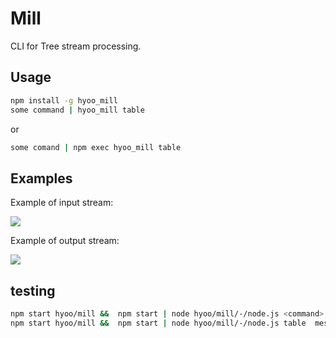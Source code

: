 # Mill

CLI for Tree stream processing.

## Usage

```sh
npm install -g hyoo_mill
some command | hyoo_mill table
```

or

```sh
some comand | npm exec hyoo_mill table
```

## Examples

Example of input stream:

![](https://habrastorage.org/webt/ur/vo/vn/urvovnmwnu4dajfrc8xyl2jay2a.png)

Example of output stream:

![](https://habrastorage.org/webt/eg/oy/bf/egoybfmkvntioztxvkuw3rsva8m.png)

## testing

```sh
npm start hyoo/mill &&  npm start | node hyoo/mill/-/node.js <command> <prop> 
npm start hyoo/mill &&  npm start | node hyoo/mill/-/node.js table  message
```

